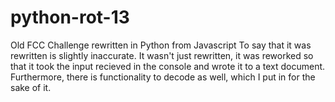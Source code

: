# python-rot-13
Old FCC Challenge rewritten in Python from Javascript
To say that it was rewritten is slightly inaccurate. It wasn't just rewritten, it was reworked so that it took the input recieved in the console and wrote it to a text document.
Furthermore, there is functionality to decode as well, which I put in for the sake of it.
